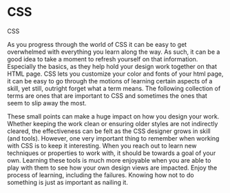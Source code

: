 # CSS
CSS

As you progress through the world of CSS it can be easy to get overwhelmed with everything you learn along the way. As such, it can be a good idea to take a moment to refresh yourself on that information. Especially the basics, as they help hold your design work together on that HTML page. CSS lets you customize your color and fonts of your html page, it can be easy to go through the motions of learning certain aspects of a skill, yet still, outright forget what a term means. The following collection of terms are ones that are important to CSS and sometimes the ones that seem to slip away the most.

These small points can make a huge impact on how you design your work. Whether keeping the work clean or ensuring older styles are not indirectly cleared, the effectiveness can be felt as the CSS designer grows in skill (and tools). However, one very important thing to remember when working with CSS is to keep it interesting. When you reach out to learn new techniques or properties to work with, it should be towards a goal of your own. Learning these tools is much more enjoyable when you are able to play with them to see how your own design views are impacted. Enjoy the process of learning, including the failures. Knowing how not to do something is just as important as nailing it.
